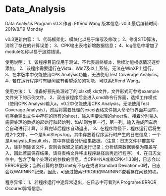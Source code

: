 # Data_Analysis
Data Analysis Program v0.3
作者: Effend Wang
版本信息: v0.3
最后编辑时间: 2019/8/19 Monday

v0.3更新内容：
1、代码框架化、模块化以易于编写及修改；
2、修复STD算法，消除了存在的计算误差；
3、CPK输出表格新增数据信息；
4、log信息中增加了module名称以易于追踪错误。

使用说明：
1、该程序目前仅用于测试，不代表最终版本，后续功能根据情况逐步添加。
2、该程序需要运行在Vista、Win7及以上系统，无法在WinXP上运行。
3、在本版本中仅能使用CPK Analysis功能，无法使用Test Coverage Analysis。
4、若在运行程序时有疑问或有希望添加的功能，可联系Effend Wang。

使用方法：
1、准备好预先处理过了的.xlsx或.xls文件，文件形式可参考example文件夹下的示例文件。
2、双击该程序后会进入cmd命令行界面，选择工作模式（使用CPK Analysis输入a。v0.2中仅能使用CPK Analysis，无法使用Test Coverage Analysis），然后将需要处理的excel表格文件拖入命令行界面并回车，程序会输出文件中存在的所有的sheet，输入需要处理的sheet名，接着分别输入需要处理的数据的起始行和起始列，如A1则为第一行，第一列。输入完成回车后会自动进行计算，计算完毕后程序自动退出。
3、在程序路径下，程序运行后将生成2个文件，一个是RunSteps.log，其中存放着程序运行时产生的日志信息；一个是Analysis_Result.xls，其中存放着分析结果数据。（注意：日志文件非覆盖写入，除非删除该文件，否则会保留之前的运行记录；分析结果数据表格为覆盖写入，因此若需保存结果，请将表格文件移出程序路径后再运行程序）
4、在日志文件中，包含了每个处理过的参数的信息。当CPK=NA或者CPK<1.33时，日志会以ERROR记录；当所计算的参数Limit有不存在或者Standard Deviation=0时，日志会以WARNING记录。因此，可通过搜索ERROR和WARNING查看存在问题的项。

程序异常：
1、若程序运行中途异常退出，在日志中可看到A Programe ERROR Occured异常信息。